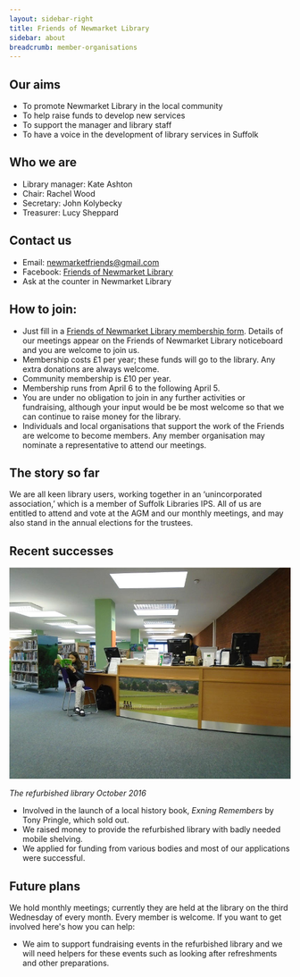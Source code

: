 ```yaml
---
layout: sidebar-right
title: Friends of Newmarket Library
sidebar: about
breadcrumb: member-organisations
---
```

## Our aims

* To promote Newmarket Library in the local community
* To help raise funds to develop new services
* To support the manager and library staff
* To have a voice in the development of library services in Suffolk

## Who we are

* Library manager: Kate Ashton
* Chair: Rachel Wood
* Secretary: John Kolybecky
* Treasurer: Lucy Sheppard

## Contact us

* Email: newmarketfriends@gmail.com
* Facebook: [Friends of Newmarket Library](http://www.facebook.com/friendsofnewmarketlibrary)
* Ask at the counter in Newmarket Library

## How to join:

* Just fill in a [Friends of Newmarket Library membership form](/assets/pdf/friends-of-newmarket-library-membership-form.pdf). Details of our meetings appear on the Friends of Newmarket Library noticeboard and you are welcome to join us.
* Membership costs £1 per year; these funds will go to the library. Any extra donations are always welcome.
* Community membership is £10 per year.
* Membership runs from April 6 to the following April 5.
* You are under no obligation to join in any further activities or fundraising, although your input would be be most welcome so that we can continue to raise money for the library.
* Individuals and local organisations that support the work of the Friends are welcome to become members. Any member organisation may nominate a representative to attend our meetings.

## The story so far

​We are all keen library users, working together in an ‘unincorporated association,’ which is a member of Suffolk Libraries IPS. All of us are entitled to attend and vote at the AGM and our monthly meetings, and may also stand in the annual elections for the trustees.

## Recent successes

![The refurbished library October 2016](/images/branches/newmarket-library-2.jpg)

*The refurbished library October 2016*

* Involved in the launch of a local history book, <cite>Exning Remembers</cite> by Tony Pringle, which sold out.
* We raised money to provide the refurbished library with badly needed mobile shelving.
* We applied for funding from various bodies and most of our applications were successful.

## Future plans

We hold monthly meetings; currently they are held at the library on the third Wednesday of every month. Every member is welcome. If you want to get involved here's how you can help:

* We aim to support fundraising events in the refurbished library and we will need helpers for these events such as looking after refreshments and other preparations.
